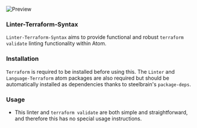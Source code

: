 ![Preview](https://raw.githubusercontent.com/mschuchard/linter-terraform-syntax/master/linter_terraform_syntax.png)

### Linter-Terraform-Syntax
`Linter-Terraform-Syntax` aims to provide functional and robust `terraform validate` linting functionality within Atom.

### Installation
`Terraform` is required to be installed before using this. The `Linter` and `Language-Terraform` atom packages are also required but should be automatically installed as dependencies thanks to steelbrain's `package-deps`.

### Usage
- This linter and `terraform validate` are both simple and straightforward, and therefore this has no special usage instructions.

